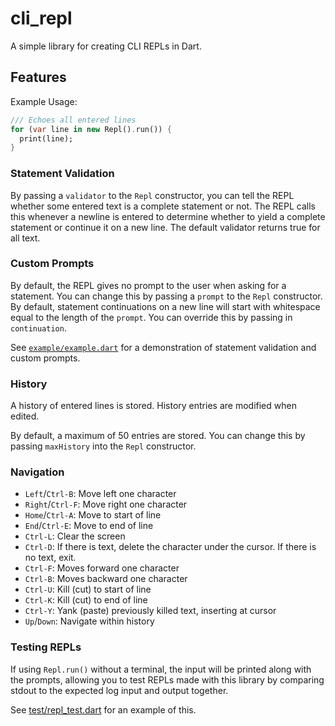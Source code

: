 # cli_repl

A simple library for creating CLI REPLs in Dart.

## Features

Example Usage:

```dart
/// Echoes all entered lines
for (var line in new Repl().run()) {
  print(line);
} 
```

### Statement Validation

By passing a `validator` to the `Repl` constructor, you can tell the REPL
whether some entered text is a complete statement or not. The REPL calls this
whenever a newline is entered to determine whether to yield a complete statement
or continue it on a new line. The default validator returns true for all text.

### Custom Prompts

By default, the REPL gives no prompt to the user when asking for a statement.
You can change this by passing a `prompt` to the `Repl` constructor. By default,
statement continuations on a new line will start with whitespace equal to the
length of the `prompt`. You can override this by passing in `continuation`.

See [`example/example.dart`][example] for a demonstration of statement
validation and custom prompts.

[example]: https://github.com/jathak/cli_repl/tree/master/example/example.dart

### History

A history of entered lines is stored. History entries are modified when edited.

By default, a maximum of 50 entries are stored. You can change this by passing
`maxHistory` into the `Repl` constructor.

### Navigation

- `Left`/`Ctrl-B`: Move left one character
- `Right`/`Ctrl-F`: Move right one character
- `Home`/`Ctrl-A`: Move to start of line
- `End`/`Ctrl-E`: Move to end of line
- `Ctrl-L`: Clear the screen
- `Ctrl-D`: If there is text, delete the character under the cursor. If there is
no text, exit.
- `Ctrl-F`: Moves forward one character
- `Ctrl-B`: Moves backward one character
- `Ctrl-U`: Kill (cut) to start of line
- `Ctrl-K`: Kill (cut) to end of line
- `Ctrl-Y`: Yank (paste) previously killed text, inserting at cursor
- `Up`/`Down`: Navigate within history

### Testing REPLs

If using `Repl.run()` without a terminal, the input will be printed along with
the prompts, allowing you to test REPLs made with this library by comparing
stdout to the expected log input and output together.

See [test/repl_test.dart][repl_test] for an example of this.

[repl_test]: https://github.com/jathak/cli_repl/tree/master/test/repl_test.dart
